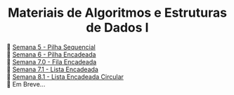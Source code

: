 <h1 align="center"> Materiais de Algoritmos e Estruturas de Dados I </h1>

🔹 [Semana 5 - Pilha Sequencial](./Semana%205%20-%20Pilha%20Sequencial)
<br>🔹 [Semana 6 - Pilha Encadeada](./Semana%206%20-%20Pilha%20Encadeada)
<br>🔹 [Semana 7.0 - Fila Encadeada](./Semana%207.0%20-%20Fila%20Encadeada)
<br>🔹 [Semana 7.1 - Lista Encadeada](./Semana%207.1%20-%20Lista%20Encadeada)
<br>🔹 [Semana 8.1 - Lista Encadeada Circular](./Semana%208.1%20-%20Lista%20Encadeada%20Circular)
<br>🔹 Em Breve...
